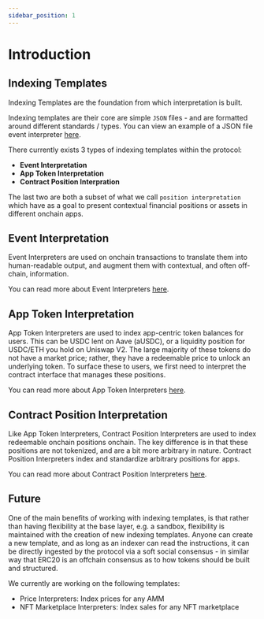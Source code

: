 ```yaml
---
sidebar_position: 1
---
```


# Introduction

## Indexing Templates

Indexing Templates are the foundation from which interpretation is built.

Indexing templates are their core are simple `JSON` files - and are formatted around different standards / types. You can view an example of a JSON file event interpreter [here](/docs/interpretation/event-interpretation/overview#example).

There currently exists 3 types of indexing templates within the protocol:
- <b>Event Interpretation</b>
- <b>App Token Interpretation</b>
- <b>Contract Position Interpration</b>

The last two are both a subset of what we call `position interpretation` which have as a goal to present contextual financial positions or assets in different onchain apps.


## Event Interpretation

Event Interpreters are used on onchain transactions to translate them into human-readable output, and augment them with contextual, and often off-chain, information.

You can read more about Event Interpreters [here](/docs/interpretation/event-interpretation/overview).

## App Token Interpretation

App Token Interpreters are used to index app-centric token balances for users. This can be USDC lent on Aave (aUSDC), or a liquidity position for USDC/ETH you hold on Uniswap V2. The large majority of these tokens do not have a market price; rather, they have a redeemable price to unlock an underlying token. To surface these to users, we first need to interpret the contract interface that manages these positions.

You can read more about App Token Interpreters [here](/docs/interpretation/app-token-interpretation/overview).

## Contract Position Interpretation

Like App Token Interpreters, Contract Position Interpreters are used to index redeemable onchain positions onchain. The key difference is in that these positions are not tokenized, and are a bit more arbitrary in nature. Contract Position Interpreters index and standardize arbitrary positions for apps.

You can read more about Contract Position Interpreters [here](/docs/interpretation/contract-position-interpretation/overview).

## Future

One of the main benefits of working with indexing templates, is that rather than having flexibility at the base layer, e.g. a sandbox, flexibility is maintained with the creation of new indexing templates. Anyone can create a new template, and as long as an indexer can read the instructions, it can be directly ingested by the protocol via a soft social consensus - in similar way that ERC20 is an offchain consensus as to how tokens should be built and structured.

We currently are working on the following templates:

- Price Interpreters: Index prices for any AMM
- NFT Marketplace Interpreters: Index sales for any NFT marketplace